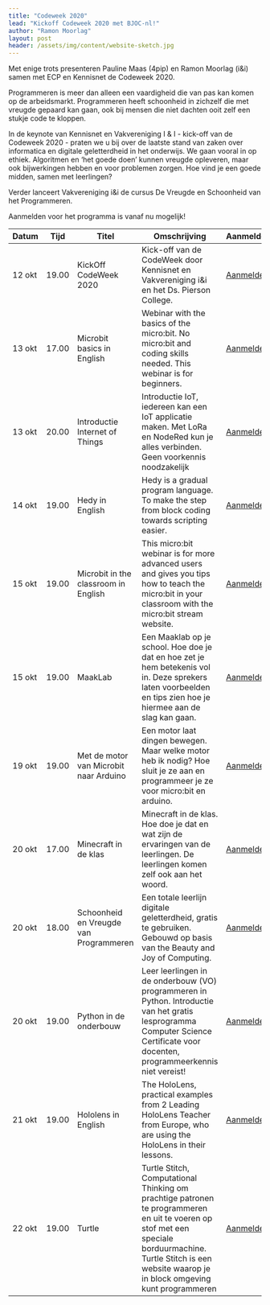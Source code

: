 ```yaml
---
title: "Codeweek 2020"
lead: "Kickoff Codeweek 2020 met BJOC-nl!"
author: "Ramon Moorlag"
layout: post
header: /assets/img/content/website-sketch.jpg
---
```

Met enige trots presenteren Pauline Maas (4pip) en Ramon Moorlag (i&i) samen met ECP en Kennisnet de Codeweek 2020. 

Programmeren is meer dan alleen een vaardigheid die van pas kan komen op de arbeidsmarkt. Programmeren heeft schoonheid in zichzelf die met vreugde gepaard kan gaan, ook bij mensen die niet dachten ooit zelf een stukje code te kloppen. 

In de keynote van Kennisnet en Vakvereniging I & I - kick-off van de Codeweek 2020 - praten we u bij over de laatste stand van zaken over informatica en digitale geletterdheid in het onderwijs. We gaan vooral in op ethiek. Algoritmen en ‘het goede doen’ kunnen vreugde opleveren, maar ook bijwerkingen hebben en voor problemen zorgen. Hoe vind je een goede midden, samen met leerlingen?

Verder lanceert Vakvereniging i&i de cursus De Vreugde en Schoonheid van het Programmeren. 

 Aanmelden voor het programma is vanaf nu mogelijk! 

| Datum  | Tijd  | Titel                                  | Omschrijving                                                                                                                                                                                                     | Aanmelden                                                                                                                 |
|--------|-------|----------------------------------------|------------------------------------------------------------------------------------------------------------------------------------------------------------------------------------------------------------------|---------------------------------------------------------------------------------------------------------------------------|
| 12 okt | 19.00 | KickOff CodeWeek 2020                  | Kick-off van de CodeWeek door Kennisnet en Vakvereniging i&i en het Ds. Pierson College.                                                                                                                         | [Aanmelden](https://gudehaan-gasandbox.webex.com/gudehaan-gasandbox/onstage/g.php?MTID=ecb926cd9564c67b4e511702ed0337ff9) |
| 13 okt | 17.00 | Microbit basics in English             | Webinar with the basics of the micro:bit. No micro:bit and coding skills needed. This webinar is for beginners.                                                                                                  | [Aanmelden](https://gudehaan-gasandbox.webex.com/gudehaan-gasandbox/onstage/g.php?MTID=eadf5a942ab74de42b35b34854d714a55) |
| 13 okt | 20.00 | Introductie Internet of Things         | Introductie IoT, iedereen kan een IoT applicatie maken. Met LoRa en NodeRed kun je alles verbinden. Geen voorkennis noodzakelijk                                                                                 | [Aanmelden](https://gudehaan-gasandbox.webex.com/gudehaan-gasandbox/onstage/g.php?MTID=ed899c30cfd95029e5959e0c1874c468e) |
| 14 okt | 19.00 | Hedy in English                        | Hedy is a gradual program language. To make the step from block coding towards scripting easier.                                                                                                                 | [Aanmelden](https://gudehaan-gasandbox.webex.com/gudehaan-gasandbox/onstage/g.php?MTID=eeb3c6fe237d5772d0cd83a9e2a9d969a) |
| 15 okt | 19.00 | Microbit in the classroom in English   | This micro:bit webinar is for more advanced users and gives you tips how to teach the micro:bit in your classroom with the micro:bit stream website.                                                             | [Aanmelden](https://gudehaan-gasandbox.webex.com/gudehaan-gasandbox/onstage/g.php?MTID=e8487ae7c927e06f3273b973a437b95a5) |
| 15 okt | 19.00 | MaakLab                                | Een Maaklab op je school. Hoe doe je dat en hoe zet je hem betekenis vol in. Deze sprekers laten voorbeelden en tips zien hoe je hiermee aan de slag kan gaan.                                                   | [Aanmelden](https://gudehaan-gasandbox.webex.com/gudehaan-gasandbox/onstage/g.php?MTID=ed84f371b0284da27fb95f388c4d5b2f0) |
| 19 okt | 19.00 | Met de motor van Microbit naar Arduino | Een motor laat dingen bewegen. Maar welke motor heb ik nodig? Hoe sluit je ze aan en programmeer je ze voor micro:bit en arduino.                                                                                | [Aanmelden](https://gudehaan-gasandbox.webex.com/gudehaan-gasandbox/onstage/g.php?MTID=ef0c1a6346f2414f6a5de817d071e1764) |
| 20 okt | 17.00 | Minecraft in de klas                   | Minecraft in de klas. Hoe doe je dat en wat zijn de ervaringen van de leerlingen. De leerlingen komen zelf ook aan het woord.                                                                                    | [Aanmelden](https://gudehaan-gasandbox.webex.com/gudehaan-gasandbox/onstage/g.php?MTID=e118ef496b9652f10567c20c2f8e8cd14) |
| 20 okt | 18.00 | Schoonheid en Vreugde van Programmeren | Een totale leerlijn digitale geletterdheid, gratis te gebruiken. Gebouwd op basis van the Beauty and Joy of Computing.                                                                                           | [Aanmelden](https://gudehaan-gasandbox.webex.com/gudehaan-gasandbox/j.php?MTID=m5a7eb67dc131d8276a977a58265b7235)         |
| 20 okt | 19.00 | Python in de onderbouw                 | Leer leerlingen in de onderbouw (VO) programmeren in Python. Introductie van het gratis lesprogramma Computer Science Certificate voor docenten, programmeerkennis niet vereist!                                 | [Aanmelden](https://gudehaan-gasandbox.webex.com/gudehaan-gasandbox/onstage/g.php?MTID=e5b61af6edd7fe498598594cee3d66560) |
| 21 okt | 19.00 | Hololens in English                    | The HoloLens, practical examples from 2 Leading HoloLens Teacher from Europe, who are using the HoloLens in their lessons.                                                                                       | [Aanmelden](https://gudehaan-gasandbox.webex.com/gudehaan-gasandbox/onstage/g.php?MTID=eecd34476ae07f74d658a47b1c02e0dbe) |
| 22 okt | 19.00 | Turtle                                 | Turtle Stitch, Computational Thinking om prachtige patronen te programmeren en uit te voeren op stof met een speciale borduurmachine. Turtle Stitch is een website waarop je in block omgeving kunt programmeren | [Aanmelden](https://gudehaan-gasandbox.webex.com/gudehaan-gasandbox/onstage/g.php?MTID=e73a1697cee70696c1e5b4956a367e392) |
